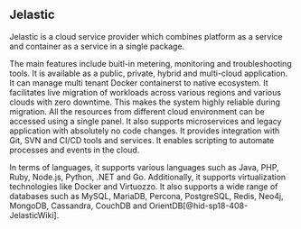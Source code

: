 Jelastic
--------

Jelastic is a cloud service provider which combines platform as a
service and container as a service in a single package.

The main features include buitl-in metering, monitoring and
troubleshooting tools. It is available as a public, private, hybrid and
multi-cloud application. It can manage multi tenant Docker containerst
to native ecosystem. It facilitates live migration of workloads across
various regions and various clouds with zero downtime. This makes the
system highly reliable during migration. All the resources from
different cloud environment can be accessed using a single panel. It
also supports microservices and legacy application with absolutely no
code changes. It provides integration with Git, SVN and CI/CD tools and
services. It enables scripting to automate processes and events in the
cloud.

In terms of languages, it supports various languages such as Java, PHP,
Ruby, Node.js, Python, .NET and Go. Additionally, it supports
virtualization technologies like Docker and Virtuozzo. It also supports
a wide range of databases such as MySQL, MariaDB, Percona, PostgreSQL,
Redis, Neo4j, MongoDB, Cassandra, CouchDB and
OrientDB[@hid-sp18-408-JelasticWiki].
